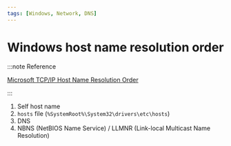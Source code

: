 ```yaml
---
tags: [Windows, Network, DNS]
---
```


# Windows host name resolution order

:::note Reference

[Microsoft TCP/IP Host Name Resolution Order](https://support.microsoft.com/en-au/help/172218/microsoft-tcp-ip-host-name-resolution-order)

:::

<!--truncate-->

1. Self host name
2. `hosts` file (`%SystemRoot%\System32\drivers\etc\hosts`)
3. DNS
4. NBNS (NetBIOS Name Service) / LLMNR (Link-local Multicast Name Resolution)
